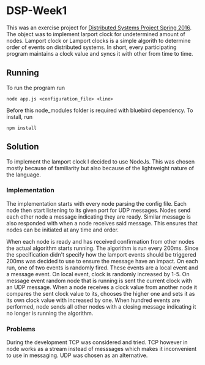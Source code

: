# DSP-Week1
This was an exercise project for [Distributed Systems Project Spring 2016](https://www.cs.helsinki.fi/courses/582665/2016/k/k/1). The object was to implement larport clock for undetermined amount of nodes. Lamport clock or Lamport clocks is a simple algorith to determine order of events on distributed systems. In short, every participating program maintains a clock value and syncs it with other from time to time.

## Running
To run the program run 
```
node app.js <configuration_file> <line>
```
Before this node_modules folder is required with bluebird dependency. To install, run
```
npm install
```

## Solution
To implement the lamport clock I decided to use NodeJs. This was chosen mostly because of familiarity but also because of the lightweight nature of the language.

### Implementation

The implementation starts with every node parsing the config file. Each node then start listening to its given port for UDP messages. Nodes send each other node a message indicating they are ready. Similar message is also responded with when a node receives said message. This ensures that nodes can be initiated at any time and order. 

When each node is ready and has received confirmation from other nodes the actual algorithm starts running. The algorithm is run every 200ms. Since the specification didn't specify how the lamport events should be triggered 200ms was decided to use to ensure the message have an impact. On each run, one of two events is randomly fired. These events are a local event and a message event. On local event, clock is randomly increased by 1-5. On message event random node that is running is sent the current clock with an UDP message. When a node receives a clock value from another node it compares the sent clock value to its, chooses the higher one and sets it as its own clock value with increased by one. When hundred events are performed, node sends all other nodes with a closing message indicating it no longer is running the algorithm. 

### Problems

During the development TCP was considered and tried. TCP however in node works as a stream instead of messsages which makes it inconvenient to use in messaging. UDP was chosen as an alternative.
